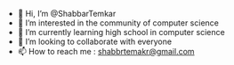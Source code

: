 - 👋 Hi, I’m @ShabbarTemkar
- 👀 I’m interested in the community of computer science
- 🌱 I’m currently learning high school in computer science
- 💞️ I’m looking to collaborate with everyone
- 📫 How to reach me : shabbrtemakr@gmail.com

<!---
ShabbarTemkar/ShabbarTemkar is a ✨ special ✨ repository because its `README.md` (this file) appears on your GitHub profile.
You can click the Preview link to take a look at your changes.
--->
